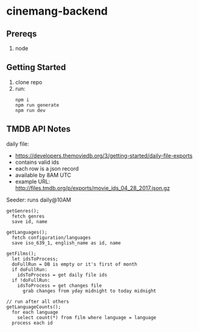 # cinemang-backend

## Prereqs

1. node

## Getting Started

1. clone repo
2. run:
   ```
   npm i
   npm run generate
   npm run dev
   ```

## TMDB API Notes

daily file:

- https://developers.themoviedb.org/3/getting-started/daily-file-exports
- contains valid ids
- each row is a json record
- available by 8AM UTC
- example URL: http://files.tmdb.org/p/exports/movie_ids_04_28_2017.json.gz

Seeder: runs daily@10AM

```
getGenres();
  fetch genres
  save id, name
```

```
getLanguages();
  fetch configuration/languages
  save iso_639_1, english_name as id, name
```

```
getFilms();
  let idsToProcess;
  doFullRun = DB is empty or it's first of month
  if doFullRun:
    idsToProcess = get daily file ids
  if !doFullRun:
    idsToProcess = get changes file
      grab changes from yday midnight to today midnight
```

```
// run after all others
getLanguageCounts();
  for each language
    select count(*) from film where language = language
  process each id
```
